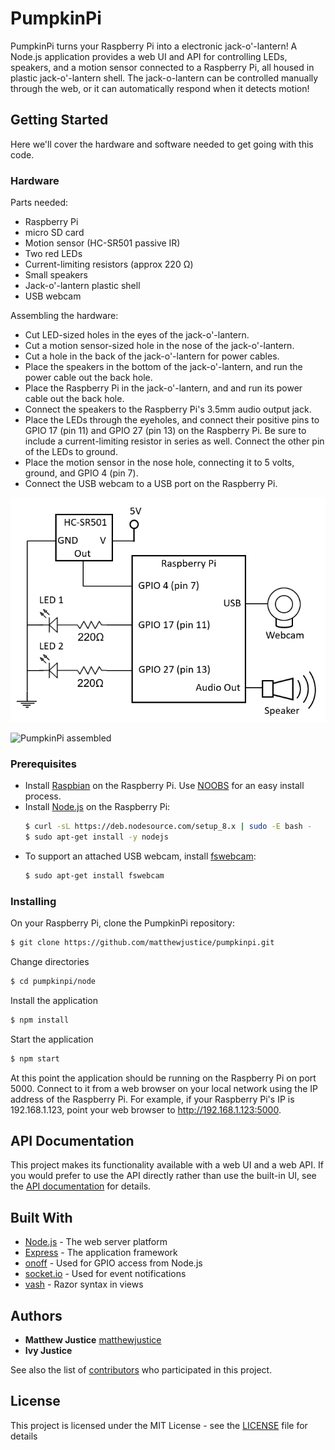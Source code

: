﻿# PumpkinPi

PumpkinPi turns your Raspberry Pi into a electronic jack-o'-lantern! A Node.js application provides a web UI and API for controlling LEDs, speakers, and a motion sensor connected to a Raspberry Pi, all housed in plastic jack-o'-lantern shell. The jack-o-lantern can be controlled manually through the web, or it can automatically respond when it detects motion!

## Getting Started

Here we'll cover the hardware and software needed to get going with this code.

### Hardware

Parts needed:
- Raspberry Pi
- micro SD card
- Motion sensor (HC-SR501 passive IR)
- Two red LEDs
- Current-limiting resistors (approx 220 Ω)
- Small speakers
- Jack-o'-lantern plastic shell
- USB webcam

Assembling the hardware:
- Cut LED-sized holes in the eyes of the jack-o'-lantern.
- Cut a motion sensor-sized hole in the nose of the jack-o'-lantern.
- Cut a hole in the back of the jack-o'-lantern for power cables.
- Place the speakers in the bottom of the jack-o'-lantern, and run the power cable out the back hole.
- Place the Raspberry Pi in the jack-o'-lantern, and and run its power cable out the back hole.
- Connect the speakers to the Raspberry Pi's 3.5mm audio output jack.
- Place the LEDs through the eyeholes, and connect their positive pins to GPIO 17 (pin 11) and GPIO 27 (pin 13) on the Raspberry Pi. Be sure to include a current-limiting resistor in series as well. Connect the other pin of the LEDs to ground.
- Place the motion sensor in the nose hole, connecting it to 5 volts, ground, and GPIO 4 (pin 7).
- Connect the USB webcam to a USB port on the Raspberry Pi.

![PumpkinPi wiring diagram](docs/pumpkinpi_wiring_diagram.png)


![PumpkinPi assembled](docs/pumpkinpi-assembled.jpg?raw=true)

### Prerequisites

- Install [Raspbian](http://raspbian.org/) on the Raspberry Pi. Use [NOOBS](https://www.raspberrypi.org/documentation/installation/noobs.md) for an easy install process.
- Install [Node.js](https://nodejs.org) on the Raspberry Pi:
    ```sh
    $ curl -sL https://deb.nodesource.com/setup_8.x | sudo -E bash -
    $ sudo apt-get install -y nodejs
    ```
- To support an attached USB webcam, install [fswebcam](https://manpages.debian.org/jessie/fswebcam/fswebcam.1.en.html):
    ```sh 
    $ sudo apt-get install fswebcam
    ```

### Installing

On your Raspberry Pi, clone the PumpkinPi repository:

```sh
$ git clone https://github.com/matthewjustice/pumpkinpi.git
```

Change directories

```sh
$ cd pumpkinpi/node
```

Install the application

```sh
$ npm install
```

Start the application

```sh
$ npm start
```

At this point the application should be running on the Raspberry Pi on port 5000. Connect to it from a web browser on your local network using the IP address of the Raspberry Pi. For example, if your Raspberry Pi's IP is 192.168.1.123, point your web browser to http://192.168.1.123:5000. 

## API Documentation

This project makes its functionality available with a web UI and a web API. If you would prefer to use the API directly rather than use the built-in UI, see the [API documentation](docs/API.md) for details.

## Built With

- [Node.js](https://nodejs.org) - The web server platform
- [Express](http://expressjs.com/) - The application framework
- [onoff](https://www.npmjs.com/package/onoff) - Used for GPIO access from Node.js
- [socket.io](https://socket.io/) - Used for event notifications
- [vash](https://github.com/kirbysayshi/vash) - Razor syntax in views


## Authors

- **Matthew Justice** [matthewjustice](https://github.com/matthewjustice)
- **Ivy Justice** 

See also the list of [contributors](https://github.com/matthewjustice/pumpkinpi/contributors) who participated in this project.

## License

This project is licensed under the MIT License - see the [LICENSE](LICENSE) file for details
